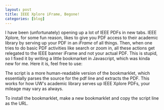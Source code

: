 ```yaml
---
layout: post
title: IEEE Xplore iFrame, Begone! 
categories: [blog]
---
```


I have been (unfortunately) opening up a lot of IEEE PDFs in new tabs. IEEE Xplore, for some fun reason, likes to give you PDF access to their academic library by serving up your PDF in an *iFrame* of all things. Then, when one tries to do basic PDF activities like search or zoom in, all these actions get relegated to the IEEE banner iFrame and not your actual PDF. This is stupid, so I fixed it by writing a little bookmarket in Javascript, which was kinda new for me. Here it is, feel free to use:

<script src="https://gist.github.com/amritamaz/0714b280999288a8d5f6.js"></script>

The script is a more human-readable version of the bookmarklet, which essentially parses the source for the pdf line and extracts the PDF. This works for how UW's academic library serves up IEEE Xplore PDFs, your mileage may vary as always.

To install the bookmarklet, make a new bookmarklet and copy the script line as the URL. 